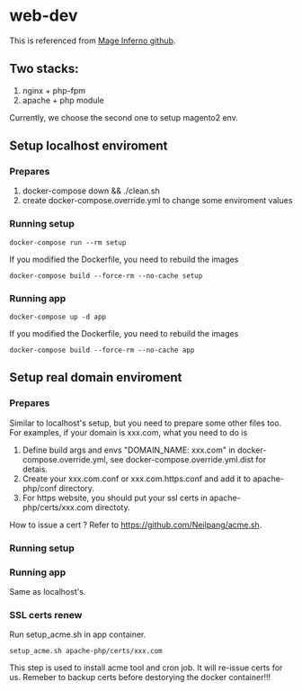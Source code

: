 # web-dev
This is referenced from [Mage Inferno github](https://github.com/mageinferno/magento2-docker-compose).

## Two stacks:
1. nginx + php-fpm
2. apache + php module

Currently, we choose the second one to setup magento2 env.

## Setup localhost enviroment

### Prepares
1. docker-compose down && ./clean.sh
2. create docker-compose.override.yml to change some enviroment values

### Running setup
```
docker-compose run --rm setup
```
If you modified the Dockerfile, you need to rebuild the images
```
docker-compose build --force-rm --no-cache setup
```

### Running app
```
docker-compose up -d app
```
If you modified the Dockerfile, you need to rebuild the images
```
docker-compose build --force-rm --no-cache app
```

## Setup real domain enviroment

### Prepares
Similar to localhost's setup, but you need to prepare some other files too.
For examples, if your domain is xxx.com, what you need to do is
1. Define build args and envs "DOMAIN_NAME: xxx.com" in docker-compose.override.yml, see docker-compose.override.yml.dist for detais.
2. Create your xxx.com.conf or xxx.com.https.conf and add it to apache-php/conf directory.
3. For https website, you should put your ssl certs in apache-php/certs/xxx.com directoty.

How to issue a cert ?
Refer to https://github.com/Neilpang/acme.sh.

### Running setup
### Running app
Same as localhost's.

### SSL certs renew
Run setup_acme.sh in app container.
```
setup_acme.sh apache-php/certs/xxx.com
```
This step is used to install acme tool and cron job. It will re-issue certs for us.
Remeber to backup certs before destorying the docker container!!!

